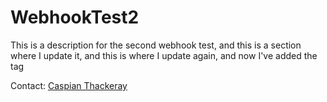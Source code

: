 # WebhookTest2
This is a description for the second webhook test, and this is a section where I update it, and this is where I update again, and now I've added the tag


Contact: <a href="mailto:caspiant@sccwrp.org">Caspian Thackeray</a><br>
